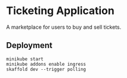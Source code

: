 # Ticketing Application

A marketplace for users to buy and sell tickets.

## Deployment

```
minikube start
minikube addons enable ingress
skaffold dev --trigger polling
```
